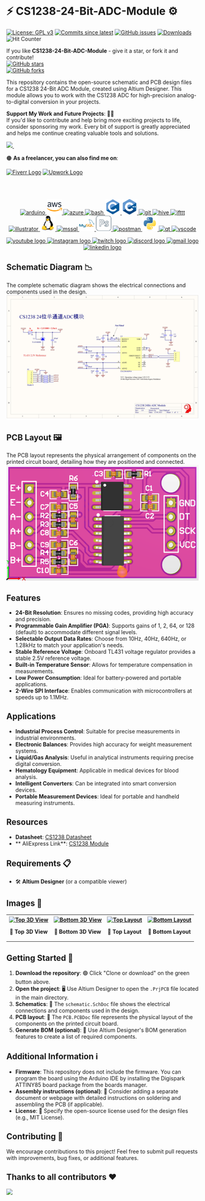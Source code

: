 # ⚡ CS1238-24-Bit-ADC-Module ⚙️
[![License: GPL v3](https://img.shields.io/badge/License-GPLv3-blue.svg)](https://www.gnu.org/licenses/gpl-3.0)
[![Commits since latest](https://img.shields.io/github/commits-since/yasir-shahzad/CS1238-24-Bit-ADC-Module/latest)](https://github.com/yasir-shahzad/CS1238-24-Bit-ADC-Module/commits/master) 
[![GitHub issues](https://img.shields.io/github/issues/yasir-shahzad/CS1238-24-Bit-ADC-Module.svg)](https://github.com/yasir-shahzad/CS1238-24-Bit-ADC-Module/issues) 
[![Downloads](https://img.shields.io/github/downloads/yasir-shahzad/CS1238-24-Bit-ADC-Module/total.svg?maxAge=3600)](https://github.com/yasir-shahzad/CS1238-24-Bit-ADC-Module/releases/latest) 
![Hit Counter](https://visitor-badge.laobi.icu/badge?page_id=yasir-shahzad_CS1238-24-Bit-ADC-Module)

If you like **CS1238-24-Bit-ADC-Module** - give it a star, or fork it and contribute!  
[![GitHub stars](https://img.shields.io/github/stars/yasir-shahzad/CS1238-24-Bit-ADC-Module.svg?style=social&label=Star)](https://github.com/yasir-shahzad/CS1238-24-Bit-ADC-Module/stargazers)  
[![GitHub forks](https://img.shields.io/github/forks/yasir-shahzad/CS1238-24-Bit-ADC-Module.svg?style=social&label=Fork)](https://github.com/yasir-shahzad/CS1238-24-Bit-ADC-Module/network)

This repository contains the open-source schematic and PCB design files for a CS1238 24-Bit ADC Module, created using Altium Designer. This module allows you to work with the CS1238 ADC for high-precision analog-to-digital conversion in your projects.

**Support My Work and Future Projects**:  🚀✨  
If you'd like to contribute and help bring more exciting projects to life, consider sponsoring my work. Every bit of support is greatly appreciated and helps me continue creating valuable tools and solutions.

<p align='left'>
 <a href="https://github.com/sponsors/yasir-shahzad">
    <img src="https://img.shields.io/badge/sponsor-30363D?style=for-the-badge&logo=GitHub-Sponsors&logoColor=#white" />
  </a>&nbsp;&nbsp;
</p>


🟠 **As a freelancer, you can also find me on**:

[![Fiverr Logo](https://img.shields.io/static/v1?message=Fiverr&logo=fiverr&label=&color=1DBF73&logoColor=white&labelColor=&style=for-the-badge)](https://www.fiverr.com/yasirshahzad786) 
[![Upwork Logo](https://img.shields.io/static/v1?message=Upwork&logo=upwork&label=&color=6FDA44&logoColor=white&labelColor=&style=for-the-badge)](https://www.upwork.com/freelancers/~01bf038fa9b5bfbbc2)

 <br>
 <br>
 
<p align="center">
  <a href="https://www.arduino.cc/" target="_blank" rel="noreferrer">
    <img src="https://cdn.worldvectorlogo.com/logos/arduino-1.svg" alt="arduino" width="40" height="40"/>
  </a>
  <a href="https://aws.amazon.com" target="_blank" rel="noreferrer">
    <img src="https://raw.githubusercontent.com/devicons/devicon/master/icons/amazonwebservices/amazonwebservices-original-wordmark.svg" alt="aws" width="40" height="40"/>
  </a>
  <a href="https://azure.microsoft.com/en-in/" target="_blank" rel="noreferrer">
    <img src="https://www.vectorlogo.zone/logos/microsoft_azure/microsoft_azure-icon.svg" alt="azure" width="40" height="40"/>
  </a>
  <a href="https://www.gnu.org/software/bash/" target="_blank" rel="noreferrer">
    <img src="https://www.vectorlogo.zone/logos/gnu_bash/gnu_bash-icon.svg" alt="bash" width="40" height="40"/>
  </a>
  <a href="https://www.cprogramming.com/" target="_blank" rel="noreferrer">
    <img src="https://raw.githubusercontent.com/devicons/devicon/master/icons/c/c-original.svg" alt="c" width="40" height="40"/>
  </a>
  <a href="https://www.w3schools.com/cpp/" target="_blank" rel="noreferrer">
    <img src="https://raw.githubusercontent.com/devicons/devicon/master/icons/cplusplus/cplusplus-original.svg" alt="cplusplus" width="40" height="40"/>
  </a>
  <a href="https://git-scm.com/" target="_blank" rel="noreferrer">
    <img src="https://www.vectorlogo.zone/logos/git-scm/git-scm-icon.svg" alt="git" width="40" height="40"/>
  </a>
  <a href="https://hive.apache.org/" target="_blank" rel="noreferrer">
    <img src="https://www.vectorlogo.zone/logos/apache_hive/apache_hive-icon.svg" alt="hive" width="40" height="40"/>
  </a>
  <a href="https://ifttt.com/" target="_blank" rel="noreferrer">
    <img src="https://www.vectorlogo.zone/logos/ifttt/ifttt-ar21.svg" alt="ifttt" width="40" height="40"/>
  </a>
  <a href="https://www.adobe.com/in/products/illustrator.html" target="_blank" rel="noreferrer">
    <img src="https://www.vectorlogo.zone/logos/adobe_illustrator/adobe_illustrator-icon.svg" alt="illustrator" width="40" height="40"/>
  </a>
  <a href="https://www.linux.org/" target="_blank" rel="noreferrer">
    <img src="https://raw.githubusercontent.com/devicons/devicon/master/icons/linux/linux-original.svg" alt="linux" width="40" height="40"/>
  </a>
  <a href="https://www.microsoft.com/en-us/sql-server" target="_blank" rel="noreferrer">
    <img src="https://www.svgrepo.com/show/303229/microsoft-sql-server-logo.svg" alt="mssql" width="40" height="40"/>
  </a>
  <a href="https://www.mysql.com/" target="_blank" rel="noreferrer">
    <img src="https://raw.githubusercontent.com/devicons/devicon/master/icons/mysql/mysql-original-wordmark.svg" alt="mysql" width="40" height="40"/>
  </a>
  <a href="https://www.photoshop.com/en" target="_blank" rel="noreferrer">
    <img src="https://raw.githubusercontent.com/devicons/devicon/master/icons/photoshop/photoshop-line.svg" alt="photoshop" width="40" height="40"/>
  </a>
  <a href="https://postman.com" target="_blank" rel="noreferrer">
    <img src="https://www.vectorlogo.zone/logos/getpostman/getpostman-icon.svg" alt="postman" width="40" height="40"/>
  </a>
  <a href="https://www.python.org" target="_blank" rel="noreferrer">
    <img src="https://raw.githubusercontent.com/devicons/devicon/master/icons/python/python-original.svg" alt="python" width="40" height="40"/>
  </a>
  <a href="https://www.qt.io/" target="_blank" rel="noreferrer">
    <img src="https://upload.wikimedia.org/wikipedia/commons/0/0b/Qt_logo_2016.svg" alt="qt" width="40" height="40"/>
  </a>
  <a href="https://code.visualstudio.com/" target="_blank" rel="noreferrer">
    <img src="https://cdn.jsdelivr.net/gh/devicons/devicon/icons/vscode/vscode-original.svg" alt="vscode" width="42" height="30"/>
  </a>
</p>


<div align="center">
<a href="https://www.youtube.com/@CircuitInnovate" target="_blank">
  <img src="https://img.shields.io/static/v1?message=Youtube&logo=youtube&label=&color=FF0000&logoColor=white&labelColor=&style=for-the-badge" height="35" alt="youtube logo" />
</a>
<a href="https://www.instagram.com/mastermind.pk/" target="_blank">
  <img src="https://img.shields.io/static/v1?message=Instagram&logo=instagram&label=&color=E4405F&logoColor=white&labelColor=&style=for-the-badge" height="35" alt="instagram logo"  />
</a>
<a href="https://x.com/themastermindpk" target="_blank">
  <img src="https://img.shields.io/static/v1?message=Twitch&logo=twitch&label=&color=9146FF&logoColor=white&labelColor=&style=for-the-badge" height="35" alt="twitch logo"  />
</a>
<a href="https://discord.com/users/maker_shih" target="_blank">
  <img src="https://img.shields.io/static/v1?message=Discord&logo=discord&label=&color=7289DA&logoColor=white&labelColor=&style=for-the-badge" height="35" alt="discord logo"  />
</a>
<a href="mailto:yasirshahzad918@gmail.com" target="_blank">
  <img src="https://img.shields.io/static/v1?message=Gmail&logo=gmail&label=&color=D14836&logoColor=white&labelColor=&style=for-the-badge" height="35" alt="gmail logo"  />
</a>
 <a href="https://www.linkedin.com/in/yasirshahzad18/" target="_blank">
   <img src="https://img.shields.io/static/v1?message=LinkedIn&logo=linkedin&label=&color=0077B5&logoColor=white&labelColor=&style=for-the-badge" height="35" alt="linkedin logo"  />
 </a>
</div>




## Schematic Diagram 📉  
The complete schematic diagram shows the electrical connections and components used in the design.  
![Schematic Diagram](https://github.com/yasir-shahzad/CS1238-24-Bit-ADC-Module/blob/master/images/Schematic.png)

## PCB Layout 🖼️  
The PCB layout represents the physical arrangement of components on the printed circuit board, detailing how they are positioned and connected.  
![PCB Board](https://github.com/yasir-shahzad/CS1238-24-Bit-ADC-Module/blob/master/images/PCB%20Board.png)


## Features

- **24-Bit Resolution**: Ensures no missing codes, providing high accuracy and precision.
- **Programmable Gain Amplifier (PGA)**: Supports gains of 1, 2, 64, or 128 (default) to accommodate different signal levels.
- **Selectable Output Data Rates**: Choose from 10Hz, 40Hz, 640Hz, or 1.28kHz to match your application's needs.
- **Stable Reference Voltage**: Onboard TL431 voltage regulator provides a stable 2.5V reference voltage.
- **Built-in Temperature Sensor**: Allows for temperature compensation in measurements.
- **Low Power Consumption**: Ideal for battery-powered and portable applications.
- **2-Wire SPI Interface**: Enables communication with microcontrollers at speeds up to 1.1MHz.

## Applications

- **Industrial Process Control**: Suitable for precise measurements in industrial environments.
- **Electronic Balances**: Provides high accuracy for weight measurement systems.
- **Liquid/Gas Analysis**: Useful in analytical instruments requiring precise digital conversion.
- **Hematology Equipment**: Applicable in medical devices for blood analysis.
- **Intelligent Converters**: Can be integrated into smart conversion devices.
- **Portable Measurement Devices**: Ideal for portable and handheld measuring instruments.

## Resources

- **Datasheet**: [CS1238 Datasheet](https://github.com/yasir-shahzad/CCS1238-24-Bit-ADC-Module/blob/master/documents/CS1238_datasheet.pdf)
- ** AliExpress Link**: [CS1238 Module](https://www.aliexpress.com/item/1005005560934399.html)

## Requirements 📋

- 🛠️ **Altium Designer** (or a compatible viewer)

## Images 📸

<table>
  <tr>
    <th>
        <a href="images/Top3D.png" target="_blank">
        <img src='images/Top3D.png' width='200px' alt='Top 3D View' /> </a>  
        <p>🔼 Top 3D View</p>
    </th>
    <th>
        <a href="images/Bottom3D.png" target="_blank">
        <img src='images/Bottom3D.png' width='200px' alt='Bottom 3D View' /> </a>
        <p>🔽 Bottom 3D View</p>
    </th>
    <th>
        <a href="images/Top_Layout.png" target="_blank">
        <img src='images/Top_Layout.png' width='200px' alt='Top Layout' /> </a>
        <p>🔼 Top Layout</p>
    </th>
    <th>
        <a href="images/Bottom_Layout.png" target="_blank">
        <img src='images/Bottom_Layout.png' width='200px' alt='Bottom Layout' /> </a>
        <p>🔽 Bottom Layout</p>
    </th>
  </tr>
</table>

## Getting Started 🚀

1. **Download the repository**: 🟢 Click "Clone or download" on the green button above.
2. **Open the project**: 🖥️ Use Altium Designer to open the `.PrjPCB` file located in the main directory.
3. **Schematics**: 📜 The `schematic.SchDoc` file shows the electrical connections and components used in the design.
4. **PCB layout**: 🧩 The `PCB.PCBDoc` file represents the physical layout of the components on the printed circuit board.
5. **Generate BOM (optional)**: 🛒 Use Altium Designer's BOM generation features to create a list of required components.

## Additional Information ℹ️

- **Firmware**: This repository does not include the firmware. You can program the board using the Arduino IDE by installing the Digispark ATTINY85 board package from the boards manager.
- **Assembly instructions (optional)**: 🔧 Consider adding a separate document or webpage with detailed instructions on soldering and assembling the PCB (if applicable).
- **License**: 📄 Specify the open-source license used for the design files (e.g., MIT License).

## Contributing 🤝

We encourage contributions to this project! Feel free to submit pull requests with improvements, bug fixes, or additional features.

## Thanks to all contributors ❤️

 <a href="https://github.com/yasir-shahzad/Digispark-ATTINY85/graphs/contributors">
   <img src="https://contrib.rocks/image?repo=yasir-shahzad/Digispark-ATTINY85" />
 </a>